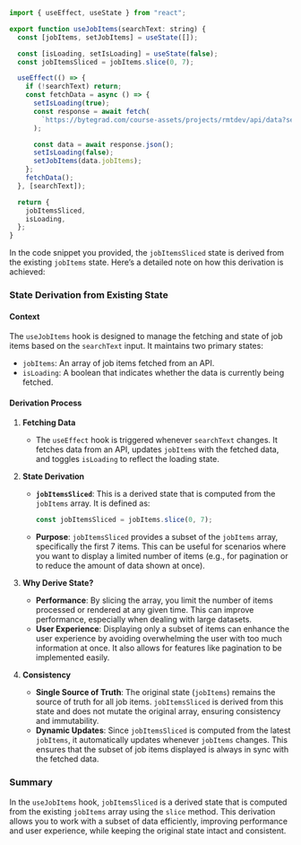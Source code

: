 ```javascript
import { useEffect, useState } from "react";

export function useJobItems(searchText: string) {
  const [jobItems, setJobItems] = useState([]);

  const [isLoading, setIsLoading] = useState(false);
  const jobItemsSliced = jobItems.slice(0, 7);

  useEffect(() => {
    if (!searchText) return;
    const fetchData = async () => {
      setIsLoading(true);
      const response = await fetch(
        `https://bytegrad.com/course-assets/projects/rmtdev/api/data?search=${searchText}`
      );

      const data = await response.json();
      setIsLoading(false);
      setJobItems(data.jobItems);
    };
    fetchData();
  }, [searchText]);

  return {
    jobItemsSliced,
    isLoading,
  };
}
```

In the code snippet you provided, the `jobItemsSliced` state is derived from the existing `jobItems` state. Here’s a detailed note on how this derivation is achieved:

### State Derivation from Existing State

#### Context

The `useJobItems` hook is designed to manage the fetching and state of job items based on the `searchText` input. It maintains two primary states:

- `jobItems`: An array of job items fetched from an API.
- `isLoading`: A boolean that indicates whether the data is currently being fetched.

#### Derivation Process

1. **Fetching Data**

   - The `useEffect` hook is triggered whenever `searchText` changes. It fetches data from an API, updates `jobItems` with the fetched data, and toggles `isLoading` to reflect the loading state.

2. **State Derivation**

   - **`jobItemsSliced`**: This is a derived state that is computed from the `jobItems` array. It is defined as:
     ```javascript
     const jobItemsSliced = jobItems.slice(0, 7);
     ```
   - **Purpose**: `jobItemsSliced` provides a subset of the `jobItems` array, specifically the first 7 items. This can be useful for scenarios where you want to display a limited number of items (e.g., for pagination or to reduce the amount of data shown at once).

3. **Why Derive State?**

   - **Performance**: By slicing the array, you limit the number of items processed or rendered at any given time. This can improve performance, especially when dealing with large datasets.
   - **User Experience**: Displaying only a subset of items can enhance the user experience by avoiding overwhelming the user with too much information at once. It also allows for features like pagination to be implemented easily.

4. **Consistency**
   - **Single Source of Truth**: The original state (`jobItems`) remains the source of truth for all job items. `jobItemsSliced` is derived from this state and does not mutate the original array, ensuring consistency and immutability.
   - **Dynamic Updates**: Since `jobItemsSliced` is computed from the latest `jobItems`, it automatically updates whenever `jobItems` changes. This ensures that the subset of job items displayed is always in sync with the fetched data.

### Summary

In the `useJobItems` hook, `jobItemsSliced` is a derived state that is computed from the existing `jobItems` array using the `slice` method. This derivation allows you to work with a subset of data efficiently, improving performance and user experience, while keeping the original state intact and consistent.

